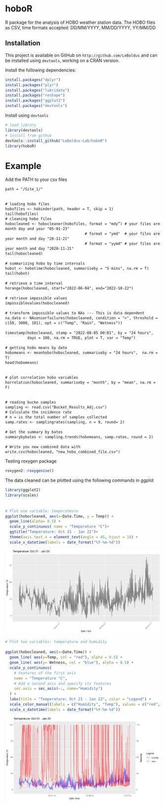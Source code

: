 # hoboR
R package for the analysis of  HOBO weather station data.
The HOBO files as CSV, time formats accepted: DD/MM/YYYY, MM/DD/YYYY, YY/MM/DD


## Installation

This project is available on GitHub on `http://github.com/LeBoldus` and can be installed using `devtools`, working on a CRAN version.

Install the following dependencies:
```r
install.packages("dplyr")
install.packages("plyr")
install.packages("lubridate")
install.packages("reshape")
install.packages("ggplot2")
install.packages("devtools")
```

Install using `devtools`
```r
# load library 
library(devtools)
# install from github
devtools::install_github("LeBoldus-Lab/hoboR")
library(hoboR)
```

# Example
Add the PATH to your csv files  
```
path = "/Site_1/"


# loading hobo files 
hobofiles <- hobinder(path, header = T, skip = 1)
tail(hobofiles)
# cleaning hobo files
hobocleaned <- hobocleaner(hobofiles, format = "mdy”) # your files are month day and year "05-01-23" 
                                    # format = "ymd"  # your files are year month and day "20-11-21"
                                    # format = "yymd" # your files are year month and day "2020-11-21" 
tail(hobocleaned)

# summarizing hobo by time intervals 
hobot <- hobotime(hobocleaned, summariseby = "5 mins", na.rm = T)
tail(hobot) 

# retrieve a time interval 
horange(hobocleaned, start="2022-06-04", end="2022-10-22")

# retrieve impossible values
impossiblevalues(hobocleaned)

# transform impossible values to NAs --- This is data dependent
na_data <- NAsensorfailures(hobocleaned, condition = ">", threshold = c(50, 3000, 101), opt = c("Temp", "Rain", "Wetness"))

timestamp(hobocleaned, stamp = "2022-08-05 00:01", by = "24 hours", 
          days = 100, na.rm = TRUE, plot = T, var = "Temp")
          
# getting hobo means by date 
hobomeans <- meanhobo(hobocleaned, summariseby = "24 hours",  na.rm = T)
head(hobomeans)


# plot correlation hobo variables  
horrelation(hobocleaned, summariseby = "month", by = "mean", na.rm = F)


# reading bucke samples
sampling <- read.csv("Bucket_Results_Adj.csv") 
# Calculate the incidence rate  
# n = is the total number of samples collected
samp.rates <- samplingrates(sampling, n = 9, round= 2)

# Get the summary by bates 
summarybybates <- sampling.trends(hobomeans, samp.rates, round = 2)

# Write you new combined data with
write.csv(hobocleaned, "new_hobo_combined_file.csv")
```

Testing roxygen package
```R
roxygen2::roxygenise()
```

The data cleaned can be plotted using the following commands in ggplot
```R
library(ggplot2)
library(scales)


# Plot one variable: temperateure
ggplot(hobocleaned, aes(x=Date.Time, y = Temp)) +
  geom_line(alpha= 0.5) +
  scale_y_continuous( name = "Temperature °C")+
  ggtitle("Temperature: Oct 21 - Jan 22")+
  theme(axis.text.x = element_text(angle = 45, hjust = 1)) +
  scale_x_datetime(labels = date_format("%Y-%m-%d"))

```
![hobo plot 1 variable](https://github.com/LeBoldus-Lab/hoboR/blob/main/figs/hobo_one_var.png)


```R
# Plot two variables: temperature and humidity

ggplot(hobocleaned, aes(x=Date.Time)) +
  geom_line( aes(y=Temp, col = "red"), alpha = 0.5) + 
  geom_line( aes(y= Wetness, col = "blue"), alpha = 0.5) + 
  scale_y_continuous(
    # Features of the first axis
    name = "Temperature °C",
    # Add a second axis and specify its features
    sec.axis = sec_axis(~., name="Humidity")
  ) +
  labs(title = "Temperature: Oct 21 - Jan 22", color = "Legend") +
  scale_color_manual(labels = c("Humidity", "Temp"), values = c("red", "blue")) +
  scale_x_datetime(labels = date_format("%Y-%m-%d"))
```
![hobo plot 2 variable](https://github.com/LeBoldus-Lab/hoboR/blob/main/figs/hobo_two_vars.png)
